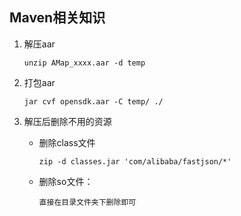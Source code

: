 ## Maven相关知识

1. 解压aar

   ```
   unzip AMap_xxxx.aar -d temp
   ```

2. 打包aar

   ```
   jar cvf opensdk.aar -C temp/ ./
   ```

3. 解压后删除不用的资源

   * 删除class文件

     ```
     zip -d classes.jar 'com/alibaba/fastjson/*'
     ```

   * 删除so文件：

     ```
     直接在目录文件夹下删除即可
     ```